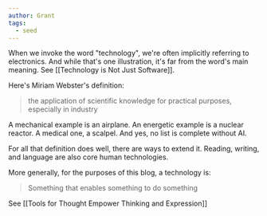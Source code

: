 ```yaml
---
author: Grant
tags:
  - seed
---
```

When we invoke the word "technology", we're often implicitly referring to electronics. And while that's one illustration, it's far from the word's main meaning. See [[Technology is Not Just Software]].

Here's Miriam Webster's definition:
> the application of scientific knowledge for practical purposes, especially in industry

A mechanical example is an airplane. An energetic example is a nuclear reactor. A medical one, a scalpel. And yes, no list is complete without AI.

For all that definition does well, there are ways to extend it. Reading, writing, and language are also core human technologies.

More generally, for the purposes of this blog, a technology is:

> Something that enables something to do something

See [[Tools for Thought Empower Thinking and Expression]]
